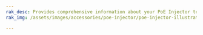 ```yaml
---
rak_desc: Provides comprehensive information about your PoE Injector to help you use it. This information includes technical specifications, characteristics, and requirements.
rak_img: /assets/images/accessories/poe-injector/poe-injector-illustration.png

---
```


<rk-redirect to="/Product-Categories/Accessories/R012-4800500/Datasheet/" />
